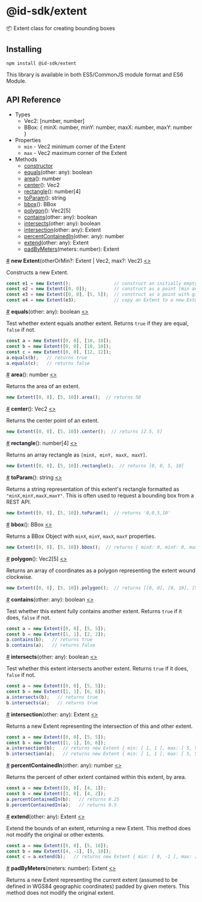 # @id-sdk/extent

📦 Extent class for creating bounding boxes


## Installing

`npm install @id-sdk/extent`

This library is available in both ES5/CommonJS module format and ES6 Module.


## API Reference

* Types
  * Vec2: [number, number]
  * BBox: { minX: number, minY: number, maxX: number, maxY: number }
* Properties
  * `min` - Vec2 minimum corner of the Extent
  * `max` - Vec2 maximum corner of the Extent
* Methods
  * [constructor](#constructor)
  * [equals](#equals)(other: any): boolean
  * [area](#area)(): number
  * [center](#center)(): Vec2
  * [rectangle](#rectangle)(): number[4]
  * [toParam](#toParam)(): string
  * [bbox](#bbox)(): BBox
  * [polygon](#polygon)(): Vec2[5]
  * [contains](#contains)(other: any): boolean
  * [intersects](#intersects)(other: any): boolean
  * [intersection](#intersection)(other: any): Extent
  * [percentContainedIn](#percentContainedIn)(other: any): number
  * [extend](#extend)(other: any): Extent
  * [padByMeters](#padByMeters)(meters: number): Extent


<a name="constructor" href="#constructor">#</a> <b>new Extent</b>(otherOrMin?: Extent | Vec2, max?: Vec2) [<>](https://github.com/ideditor/id-sdk/blob/master/packages/math/extent/src/extent.ts#L44 "Source")

Constructs a new Extent.

```js
const e1 = new Extent();                // construct an initially empty extent
const e2 = new Extent([0, 0]);          // construct as a point (min and max both [0, 0])
const e3 = new Extent([0, 0], [5, 5]);  // construct as a point with given min and max
const e4 = new Extent(e3);              // copy an Extent to a new Extent
```


<a name="equals" href="#equals">#</a> <b>equals</b>(other: any): boolean [<>](https://github.com/ideditor/id-sdk/blob/master/packages/math/extent/src/extent.ts#L74 "Source")

Test whether extent equals another extent.  Returns `true` if they are equal, `false` if not.

```js
const a = new Extent([0, 0], [10, 10]);
const b = new Extent([0, 0], [10, 10]);
const c = new Extent([0, 0], [12, 12]);
a.equals(b);   // returns true
a.equals(c);   // returns false
```


<a name="area" href="#area">#</a> <b>area</b>(): number [<>](https://github.com/ideditor/id-sdk/blob/master/packages/math/extent/src/extent.ts#L89 "Source")

Returns the area of an extent.

```js
new Extent([0, 0], [5, 10]).area();  // returns 50
```


<a name="center" href="#center">#</a> <b>center</b>(): Vec2 [<>](https://github.com/ideditor/id-sdk/blob/master/packages/math/extent/src/extent.ts#L98 "Source")

Returns the center point of an extent.

```js
new Extent([0, 0], [5, 10]).center();  // returns [2.5, 5]
```


<a name="rectangle" href="#rectangle">#</a> <b>rectangle</b>(): number[4] [<>](https://github.com/ideditor/id-sdk/blob/master/packages/math/extent/src/extent.ts#L107 "Source")

Returns an array rectangle as `[minX, minY, maxX, maxY]`.

```js
new Extent([0, 0], [5, 10]).rectangle();  // returns [0, 0, 5, 10]
```


<a name="toParam" href="#toParam">#</a> <b>toParam</b>(): string [<>](https://github.com/ideditor/id-sdk/blob/master/packages/math/extent/src/extent.ts#L116 "Source")

Returns a string representation of this extent's rectangle formatted as `"minX,minY,maxX,maxY"`.  This is often used to request a bounding box from a REST API.

```js
new Extent([0, 0], [5, 10]).toParam();  // returns '0,0,5,10'
```


<a name="bbox" href="#bbox">#</a> <b>bbox</b>(): BBox [<>](https://github.com/ideditor/id-sdk/blob/master/packages/math/extent/src/extent.ts#L125 "Source")

Returns a BBox Object with `minX`, `minY`, `maxX`, `maxY` properties.

```js
new Extent([0, 0], [5, 10]).bbox();  // returns { minX: 0, minY: 0, maxX: 5, maxY: 10 };
```


<a name="polygon" href="#polygon">#</a> <b>polygon</b>(): Vec2[5] [<>](https://github.com/ideditor/id-sdk/blob/master/packages/math/extent/src/extent.ts#L125 "Source")

Returns an array of coordinates as a polygon representing the extent wound clockwise.

```js
new Extent([0, 0], [5, 10]).polygon();  // returns [[0, 0], [0, 10], [5, 10], [5, 0], [0, 0]]
```


<a name="contains" href="#contains">#</a> <b>contains</b>(other: any): boolean [<>](https://github.com/ideditor/id-sdk/blob/master/packages/math/extent/src/extent.ts#L153 "Source")

Test whether this extent fully contains another extent.  Returns `true` if it does, `false` if not.

```js
const a = new Extent([0, 0], [5, 5]);
const b = new Extent([1, 1], [2, 2]);
a.contains(b);   // returns true
b.contains(a);   // returns false
```


<a name="intersects" href="#intersects">#</a> <b>intersects</b>(other: any): boolean [<>](https://github.com/ideditor/id-sdk/blob/master/packages/math/extent/src/extent.ts#L172 "Source")

Test whether this extent intersects another extent.  Returns `true` if it does, `false` if not.

```js
const a = new Extent([0, 0], [5, 5]);
const b = new Extent([1, 1], [6, 6]);
a.intersects(b);   // returns true
b.intersects(a);   // returns true
```


<a name="intersection" href="#intersection">#</a> <b>intersection</b>(other: any): Extent [<>](https://github.com/ideditor/id-sdk/blob/master/packages/math/extent/src/extent.ts#L191 "Source")

Returns a new Extent representing the intersection of this and other extent.

```js
const a = new Extent([0, 0], [5, 5]);
const b = new Extent([1, 1], [6, 6]);
a.intersection(b);   // returns new Extent { min: [ 1, 1 ], max: [ 5, 5 ] }
b.intersection(a);   // returns new Extent { min: [ 1, 1 ], max: [ 5, 5 ] }
```


<a name="percentContainedIn" href="#percentContainedIn">#</a> <b>percentContainedIn</b>(other: any): number [<>](https://github.com/ideditor/id-sdk/blob/master/packages/math/extent/src/extent.ts#L208 "Source")

Returns the percent of other extent contained within this extent, by area.

```js
const a = new Extent([0, 0], [4, 1]);
const b = new Extent([3, 0], [4, 2]);
a.percentContainedIn(b);   // returns 0.25
b.percentContainedIn(a);   // returns 0.5
```


<a name="extend" href="#extend">#</a> <b>extend</b>(other: any): Extent [<>](https://github.com/ideditor/id-sdk/blob/master/packages/math/extent/src/extent.ts#L228 "Source")

Extend the bounds of an extent, returning a new Extent.  This method does not modify the original or other extents.

```js
const a = new Extent([0, 0], [5, 10]);
const b = new Extent([4, -1], [5, 10]);
const c = a.extend(b);   // returns new Extent { min: [ 0, -1 ], max: [ 5, 10 ] }
```


<a name="padByMeters" href="#padByMeters">#</a> <b>padByMeters</b>(meters: number): Extent [<>](https://github.com/ideditor/id-sdk/blob/master/packages/math/extent/src/extent.ts#L241 "Source")

Returns a new Extent representing the current extent (assumed to be defined in WGS84 geographic coordinates) padded by given meters.  This method does not modify the original extent.


